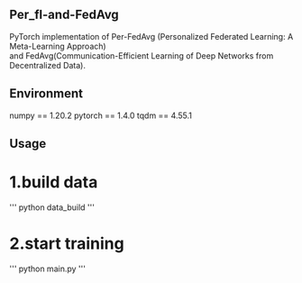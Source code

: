 ## Per_fl-and-FedAvg
PyTorch implementation of Per-FedAvg (Personalized Federated Learning: A Meta-Learning Approach) \
and FedAvg(Communication-Efficient Learning of Deep Networks from Decentralized Data).

## Environment
numpy == 1.20.2
pytorch == 1.4.0
tqdm == 4.55.1

## Usage
# 1.build data 
'''
python data_build
'''
# 2.start training
'''
python main.py
''' 
